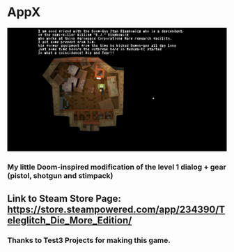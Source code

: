 # AppX

<p align="center">
  <img alt="My little Doom-inspired modification of the level 1 dialog + gear (pistol, shotgun and stimpack)" width="600" src="https://github.com/Danielkaas94/AppX/blob/master/Image/Teleglitch_DoomStart.jpg?raw=true">
</p>

### My little Doom-inspired modification of the level 1 dialog + gear (pistol, shotgun and stimpack)



## Link to Steam Store Page: https://store.steampowered.com/app/234390/Teleglitch_Die_More_Edition/
### Thanks to Test3 Projects for making this game.